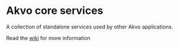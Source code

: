 # Akvo core services

A collection of standalone services used by other Akvo applications.

Read the [wiki](https://github.com/akvo/akvo-core-services/wiki) for more information

